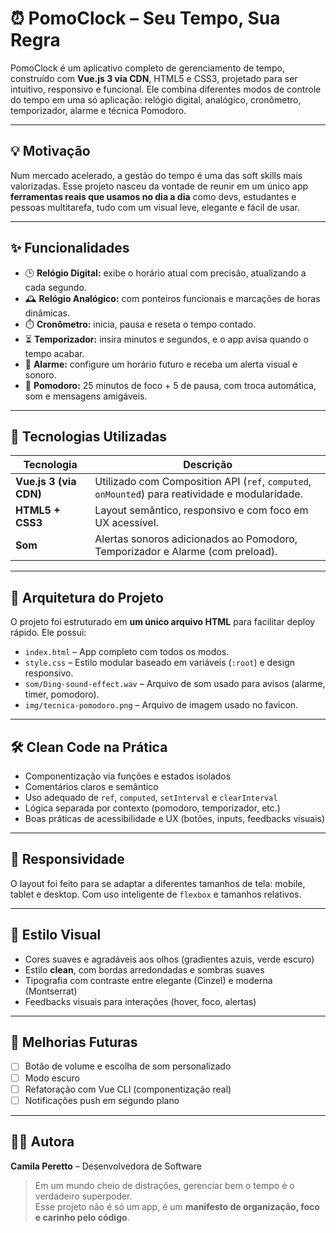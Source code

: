 # ⏰ PomoClock – Seu Tempo, Sua Regra

PomoClock é um aplicativo completo de gerenciamento de tempo, construído com **Vue.js 3 via CDN**, HTML5 e CSS3, projetado para ser intuitivo, responsivo e funcional. Ele combina diferentes modos de controle do tempo em uma só aplicação: relógio digital, analógico, cronômetro, temporizador, alarme e técnica Pomodoro.

---

## 💡 Motivação

Num mercado acelerado, a gestão do tempo é uma das soft skills mais valorizadas. Esse projeto nasceu da vontade de reunir em um único app **ferramentas reais que usamos no dia a dia** como devs, estudantes e pessoas multitarefa, tudo com um visual leve, elegante e fácil de usar.

---

## ✨ Funcionalidades

- 🕒 **Relógio Digital:** exibe o horário atual com precisão, atualizando a cada segundo.
- 🕰️ **Relógio Analógico:** com ponteiros funcionais e marcações de horas dinâmicas.
- ⏱️ **Cronômetro:** inicia, pausa e reseta o tempo contado.
- ⏳ **Temporizador:** insira minutos e segundos, e o app avisa quando o tempo acabar.
- 🔔 **Alarme:** configure um horário futuro e receba um alerta visual e sonoro.
- 🍅 **Pomodoro:** 25 minutos de foco + 5 de pausa, com troca automática, som e mensagens amigáveis.

---

## 🧠 Tecnologias Utilizadas

| Tecnologia | Descrição |
|------------|-----------|
| **Vue.js 3 (via CDN)** | Utilizado com Composition API (`ref`, `computed`, `onMounted`) para reatividade e modularidade. |
| **HTML5 + CSS3** | Layout semântico, responsivo e com foco em UX acessível. |
| **Som** | Alertas sonoros adicionados ao Pomodoro, Temporizador e Alarme (com preload). |

---

## 🧩 Arquitetura do Projeto

O projeto foi estruturado em **um único arquivo HTML** para facilitar deploy rápido. Ele possui:

- `index.html` – App completo com todos os modos.
- `style.css` – Estilo modular baseado em variáveis (`:root`) e design responsivo.
- `som/Ding-sound-effect.wav` – Arquivo de som usado para avisos (alarme, timer, pomodoro).
- `img/tecnica-pomodoro.png` – Arquivo de imagem usado no favicon.

---

## 🛠️ Clean Code na Prática

- Componentização via funções e estados isolados
- Comentários claros e semântico
- Uso adequado de `ref`, `computed`, `setInterval` e `clearInterval`
- Lógica separada por contexto (pomodoro, temporizador, etc.)
- Boas práticas de acessibilidade e UX (botões, inputs, feedbacks visuais)

---

## 📱 Responsividade

O layout foi feito para se adaptar a diferentes tamanhos de tela: mobile, tablet e desktop. Com uso inteligente de `flexbox` e tamanhos relativos.

---

## 🎨 Estilo Visual

- Cores suaves e agradáveis aos olhos (gradientes azuis, verde escuro)
- Estilo **clean**, com bordas arredondadas e sombras suaves
- Tipografia com contraste entre elegante (Cinzel) e moderna (Montserrat)
- Feedbacks visuais para interações (hover, foco, alertas)

---

## 🧪 Melhorias Futuras

- [ ] Botão de volume e escolha de som personalizado
- [ ] Modo escuro
- [ ] Refatoração com Vue CLI (componentização real)
- [ ] Notificações push em segundo plano

---

## 🙋‍♀️ Autora

**Camila Peretto** – Desenvolvedora de Software

> Em um mundo cheio de distrações, gerenciar bem o tempo é o verdadeiro superpoder.  
> Esse projeto não é só um app, é um **manifesto de organização, foco e carinho pelo código**.
